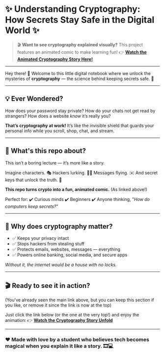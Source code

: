 # ✨ Understanding Cryptography: How Secrets Stay Safe in the Digital World ✨

> 🎬 **Want to see cryptography explained visually?**
> This project features an animated comic to make learning fun!
> 👉 [**Watch the Animated Cryptography Story Here!**](https://yechinalokesh.github.io/Yechinalokesh-cryptography-case-study/)

---

Hey there! 👋 Welcome to this little digital notebook where we unlock the mysteries of **cryptography** — the science behind keeping secrets safe. 🔐

---

## 💡 Ever Wondered?

How does your password stay private?
How do your chats not get read by strangers?
How does a website *know* it’s really you?

**That’s cryptography at work!** It’s like the invisible shield that guards your personal info while you scroll, shop, chat, and stream.

---

## 📁 What's this repo about?

This isn’t a boring lecture — it’s more like a story.

Imagine characters. 🎭 Hackers lurking. 🕵️‍♂️ Messages flying. ✉️ And secret keys that unlock the truth. 🔑

**This repo turns crypto into a fun, animated comic.** (As linked above!)

Perfect for:
✔️ Curious minds
✔️ Beginners
✔️ Anyone thinking, "*How do computers keep secrets?*"

---

## 🔐 Why does cryptography matter?

- ✅ Keeps your privacy intact
- ✅ Stops hackers from stealing stuff
- ✅ Protects emails, websites, messages — everything
- ✅ Powers online banking, social media, and secure apps

*Without it, the internet would be a house with no locks.*

---

## 🎬 Ready to see it in action?

(You've already seen the main link above, but you can keep this section if you like, or remove it since the link is now at the top)

Just click the link below (or the one at the very top!) and enjoy the animation:
👉 [**Watch the Cryptography Story Unfold**](https://yechinalokesh.github.io/Yechinalokesh-cryptography-case-study/)

---

### ❤️ Made with love by a student who believes tech becomes magical when you explain it like a story. 🎞️💻
